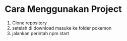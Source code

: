 # Cara Menggunakan Project
1. Clone repository 
2. setelah di download masuke ke folder pokemon
3. jalankan perintah  npm start
